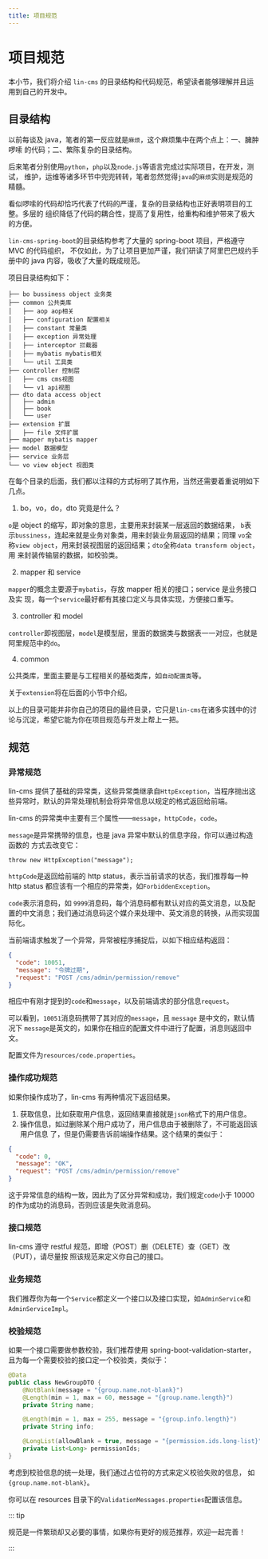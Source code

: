 ```yaml
---
title: 项目规范
---
```


# 项目规范

本小节，我们将介绍 `lin-cms` 的目录结构和代码规范，希望读者能够理解并且运用到自己的开发中。

## 目录结构

以前每谈及 java，笔者的第一反应就是`麻烦`，这个麻烦集中在两个点上：一、臃肿啰嗦
的代码；二、繁陈复杂的目录结构。

后来笔者分别使用`python`，`php`以及`node.js`等语言完成过实际项目，在开发，测试，
维护，运维等诸多环节中兜兜转转，笔者忽然觉得`java`的`麻烦`实则是规范的精髓。

看似啰嗦的代码却恰巧代表了代码的严谨，复杂的目录结构也正好表明项目的工整。多层的
组织降低了代码的耦合性，提高了复用性，给重构和维护带来了极大的方便。

`lin-cms-spring-boot`的目录结构参考了大量的 spring-boot 项目，严格遵守 MVC 的代码组织，
不仅如此，为了让项目更加严谨，我们研读了阿里巴巴规约手册中的 java 内容，吸收了大量的既成规范。

项目目录结构如下：

```
├── bo bussiness object 业务类
├── common 公共类库
│   ├── aop aop相关
│   ├── configuration 配置相关
│   ├── constant 常量类
│   ├── exception 异常处理
│   ├── interceptor 拦截器
│   ├── mybatis mybatis相关
│   └── util 工具类
├── controller 控制层
│   ├── cms cms视图
│   └── v1 api视图
├── dto data access object
│   ├── admin
│   ├── book
│   └── user
├── extension 扩展
│   ├── file 文件扩展
├── mapper mybatis mapper
├── model 数据模型
├── service 业务层
└── vo view object 视图类
```

在每个目录的后面，我们都以注释的方式标明了其作用，当然还需要着重说明如下几点。

1. bo，vo，do，dto 究竟是什么？

`o`是 object 的缩写，即对象的意思，主要用来封装某一层返回的数据结果， `b`表
示`bussiness`，连起来就是业务对象类，用来封装业务层返回的结果；同理 `vo`全
称`view object`，用来封装视图层的返回结果；`dto`全称`data transform object`，用
来封装传输层的数据，如校验类。

2. mapper 和 service

`mapper`的概念主要源于`mybatis`，存放 mapper 相关的接口；service 是业务接口及实
现，每一个`service`最好都有其接口定义与具体实现，方便接口重写。

3. controller 和 model

`controller`即视图层，`model`是模型层，里面的数据类与数据表一一对应，也就是阿里规范中的`do`。

4. common

公共类库，里面主要是与工程相关的基础类库，如`自动配置类`等。

关于`extension`将在后面的小节中介绍。

以上的目录可能并非你自己的项目的最终目录，它只是`lin-cms`在诸多实践中的讨论与沉淀，希望它能为你在项目规范与开发上帮上一把。

## 规范

### 异常规范

lin-cms 提供了基础的异常类，这些异常类继承自`HttpException`，当程序抛出这些异常时，默认的异常处理机制会将异常信息以规定的格式返回给前端。

lin-cms 的异常类中主要有三个属性——`message`，`httpCode`，`code`。

`message`是异常携带的信息，也是 java 异常中默认的信息字段，你可以通过构造函数的
方式去改变它：

```
throw new HttpException("message");
```

`httpCode`是返回给前端的 http status，表示当前请求的状态，我们推荐每一种 http
status 都应该有一个相应的异常类，如`ForbiddenException`。

`code`表示消息码，如 `9999`消息码，每个消息码都有默认对应的英文消息，以及配置的中文消息；我们通过消息码这个媒介来处理中、英文消息的转换，从而实现国际化。

当前端请求触发了一个异常，异常被程序捕捉后，以如下相应结构返回：

```json
{
  "code": 10051,
  "message": "令牌过期",
  "request": "POST /cms/admin/permission/remove"
}
```

相应中有刚才提到的`code`和`message`，以及前端请求的部分信息`request`。

可以看到，`10051`消息码携带了其对应的`message`，且 `message` 是中文的，默认情况下
`message`是英文的，如果你在相应的配置文件中进行了配置，消息则返回中文。

配置文件为`resources/code.properties`。

### 操作成功规范

如果你操作成功了，lin-cms 有两种情况下返回结果。

1. 获取信息，比如获取用户信息，返回结果直接就是`json`格式下的用户信息。
2. 操作信息，如过删除某个用户成功了，用户信息由于被删除了，不可能返回该用户信息
   了，但是仍需要告诉前端操作结果。这个结果的类似于：

```json
{
  "code": 0,
  "message": "OK",
  "request": "POST /cms/admin/permission/remove"
}
```

这于异常信息的结构一致，因此为了区分异常和成功，我们规定`code`小于 10000 的作为成功的消息码，否则应该是失败消息码。

### 接口规范

lin-cms 遵守 restful 规范，即增（POST）删（DELETE）查（GET）改（PUT），请尽量按
照该规范来定义你自己的接口。

### 业务规范

我们推荐你为每一个`Service`都定义一个接口以及接口实现，如`AdminService`和`AdminServiceImpl`。

### 校验规范

如果一个接口需要做参数校验，我们推荐使用 spring-boot-validation-starter，且为每一个需要校验的接口定一个校验类，类似于：

```java
@Data
public class NewGroupDTO {
    @NotBlank(message = "{group.name.not-blank}")
    @Length(min = 1, max = 60, message = "{group.name.length}")
    private String name;

    @Length(min = 1, max = 255, message = "{group.info.length}")
    private String info;

    @LongList(allowBlank = true, message = "{permission.ids.long-list}")
    private List<Long> permissionIds;
}
```

考虑到校验信息的统一处理，我们通过占位符的方式来定义校验失败的信息，
如`{group.name.not-blank}`。

你可以在 resources 目录下的`ValidationMessages.properties`配置该信息。

::: tip

规范是一件繁琐却又必要的事情，如果你有更好的规范推荐，欢迎一起完善！

:::

<RightMenu />
